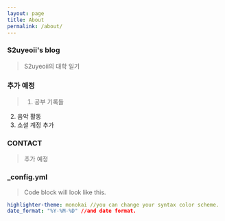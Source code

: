 ```yaml
---
layout: page
title: About
permalink: /about/
---
```


### S2uyeoii's blog
> S2uyeoii의 대학 일기

### 추가 예정
> 1. 공부 기록들
2. 음악 활동
3. 소셜 계정 추가


### CONTACT
> 추가 예정

### _config.yml
> Code block will look like this.
```yml
highlighter-theme: monokai //you can change your syntax color scheme.
date_format: "%Y-%M-%D" //and date format.
```

